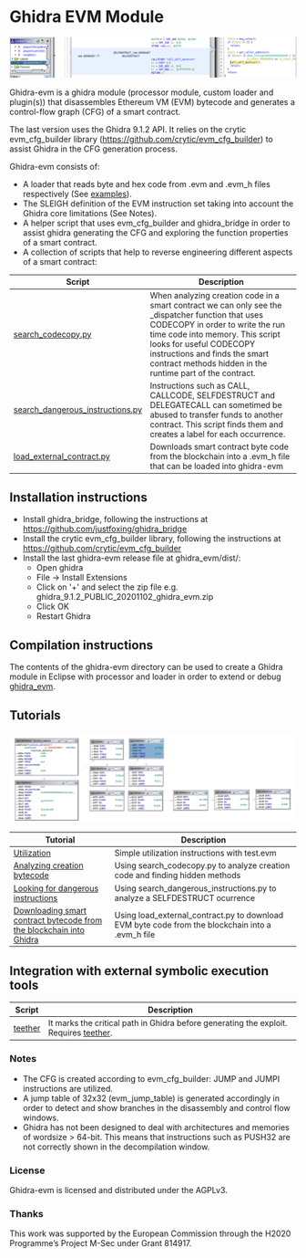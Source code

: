 
# Ghidra EVM Module

![front](https://raw.githubusercontent.com/adelapie/ghidra-evm/main/media/tut3_1.png)

Ghidra-evm is a ghidra module (processor module, custom loader and plugin(s))
that disassembles Ethereum VM (EVM) bytecode and generates a control-flow
graph (CFG) of a smart contract. 

The last version uses the Ghidra 9.1.2 API. It relies on
the crytic evm_cfg_builder library (https://github.com/crytic/evm_cfg_builder)
to assist Ghidra in the CFG generation process. 

Ghidra-evm consists of:
- A loader that reads byte and hex code from .evm and .evm_h files respectively
(See [examples](examples/)).
- The SLEIGH definition of the EVM instruction set taking into account the
Ghidra core limitations (See Notes).
- A helper script that uses evm_cfg_builder and ghidra_bridge in order to
assist ghidra generating the CFG and exploring the function properties of a
smart contract.
- A collection of scripts that help to reverse engineering different aspects of a smart contract:

| Script | Description |
| --- | --- |
| [search_codecopy.py](scripts/search_codecopy.py) | When analyzing creation code in a smart contract we can only see the _dispatcher function that uses CODECOPY in order to write the run time code into memory. This script looks for useful CODECOPY instructions and finds the smart contract methods hidden in the runtime part of the contract. |
| [search_dangerous_instructions.py](scripts/search_dangerous_instructions.py) | Instructions such as CALL, CALLCODE, SELFDESTRUCT and DELEGATECALL can sometimed be abused to transfer funds to another contract. This script finds them and creates a label for each occurrence.|
| [load_external_contract.py](scripts/load_external_contract.py) | Downloads smart contract byte code from the blockchain into a .evm_h file that can be loaded into ghidra-evm |

## Installation instructions

- Install ghidra_bridge, following the instructions at https://github.com/justfoxing/ghidra_bridge
- Install the crytic evm_cfg_builder library, following the instructions at https://github.com/crytic/evm_cfg_builder
- Install the last ghidra-evm release file at ghidra_evm/dist/:
	- Open ghidra
	- File -> Install Extensions
	- Click on '+' and select the zip file e.g. ghidra_9.1.2_PUBLIC_20201102_ghidra_evm.zip
	- Click OK 
	- Restart Ghidra

## Compilation instructions

The contents of the ghidra-evm directory can be used to create a Ghidra
module in Eclipse with processor and loader in order to extend or debug
[ghidra_evm](ghidra_evm).

## Tutorials

![middle](https://raw.githubusercontent.com/adelapie/ghidra-evm/main/media/tut2_4.png)

| Tutorial | Description |
| --- | --- |
| [Utilization](tutorials/00_utilization.md) | Simple utilization instructions with test.evm |
| [Analyzing creation bytecode](tutorials/01_codecopy.md) | Using search_codecopy.py to analyze creation code and finding hidden methods |
| [Looking for dangerous instructions](tutorials/02_dangerous.md) | Using search_dangerous_instructions.py to analyze a SELFDESTRUCT ocurrence |
| [Downloading smart contract bytecode from the blockchain into Ghidra](tutorials/03_external.md) | Using load_external_contract.py to download EVM byte code from the blockchain into a .evm_h file |

## Integration with external symbolic execution tools
| Script | Description |
| --- | --- |
| [teether](scripts/teether_integration.py) | It marks the critical path in Ghidra before generating the exploit.  Requires [teether](https://github.com/nescio007/teether).|


### Notes

- The CFG is created according to evm_cfg_builder: JUMP and JUMPI
  instructions are utilized.
- A jump table of 32x32 (evm_jump_table) is generated accordingly in order to detect and show branches in the disassembly and control flow windows.
- Ghidra has not been designed to deal with architectures and memories of wordsize > 64-bit. This means that instructions such as PUSH32 are not correctly shown in the decompilation window.

### License

Ghidra-evm is licensed and distributed under the AGPLv3.

### Thanks

This work was supported by the European Commission through the H2020 Programme’s Project M-Sec under Grant 814917.





 



